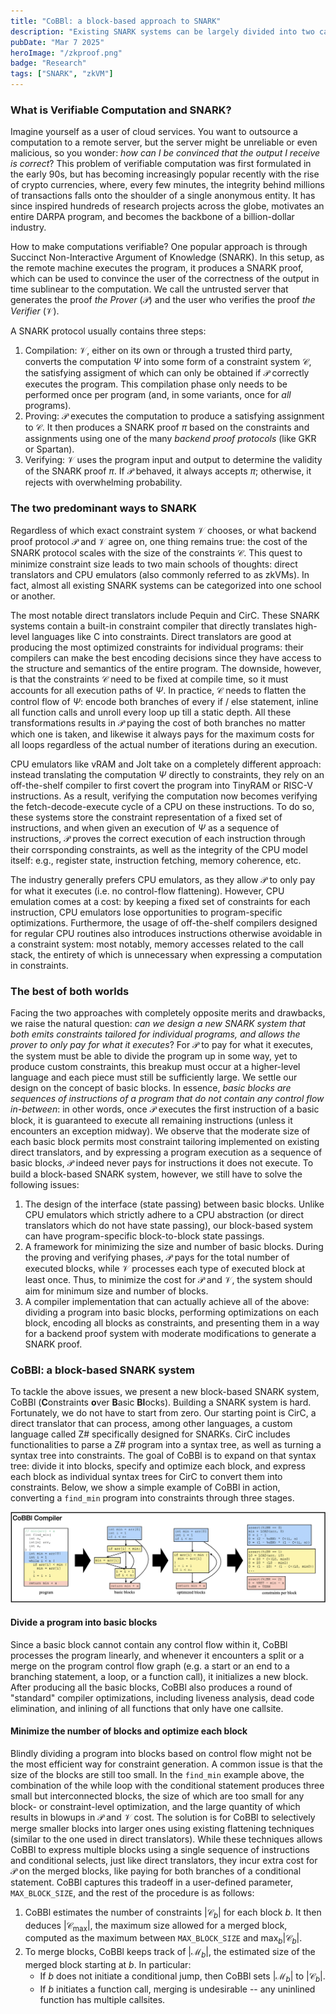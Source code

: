 ```yaml
---
title: "CoBBl: a block-based approach to SNARK"
description: "Existing SNARK systems can be largely divided into two categories: direct translators and CPU emulators. In this blog we present a new middle-path between the two systems and show that a new SNARK system based on basic blocks can overcome the main drawbacks of both existing systems."
pubDate: "Mar 7 2025"
heroImage: "/zkproof.png"
badge: "Research"
tags: ["SNARK", "zkVM"]
---
```


### What is Verifiable Computation and SNARK?
Imagine yourself as a user of cloud services. You want to outsource a computation to a remote server, but the server might be unreliable or even malicious, so you wonder: _how can I be convinced that the output I receive is correct_? This problem of verifiable computation was first formulated in the early 90s, but has becoming increasingly popular recently with the rise of crypto currencies, where, every few minutes, the integrity behind millions of transactions falls onto the shoulder of a single anonymous entity. It has since inspired hundreds of research projects across the globe, motivates an entire DARPA program, and becomes the backbone of a billion-dollar industry.

How to make computations verifiable? One popular approach is through Succinct Non-Interactive Argument of Knowledge (SNARK). In this setup, as the remote machine executes the program, it produces a SNARK proof, which can be used to convince the user of the correctness of the output in time sublinear to the computation. We call the untrusted server that generates the proof _the Prover_ ($\mathcal{P}$) and the user who verifies the proof _the Verifier_ ($\mathcal{V}$).

A SNARK protocol usually contains three steps:
1. Compilation: $\mathcal{V}$, either on its own or through a trusted third party, converts the computation $\Psi$ into some form of a constraint system $\mathcal{C}$, the satisfying assigment of which can only be obtained if $\mathcal{P}$ correctly executes the program. This compilation phase only needs to be performed once per program (and, in some variants, once for _all_ programs).
2. Proving: $\mathcal{P}$ executes the computation to produce a satisfying assignment to $\mathcal{C}$. It then produces a SNARK proof $\pi$ based on the constraints and assignments using one of the many _backend proof protocols_ (like GKR or Spartan).
3. Verifying: $\mathcal{V}$ uses the program input and output to determine the validity of the SNARK proof $\pi$. If $\mathcal{P}$ behaved, it always accepts $\pi$; otherwise, it rejects with overwhelming probability.

### The two predominant ways to SNARK
Regardless of which exact constraint system $\mathcal{V}$ chooses, or what backend proof protocol $\mathcal{P}$ and $\mathcal{V}$ agree on, one thing remains true: the cost of the SNARK protocol scales with the size of the constraints $\mathcal{C}$. This quest to minimize constraint size leads to two main schools of thoughts: direct translators and CPU emulators (also commonly referred to as zkVMs). In fact, almost all existing SNARK systems can be categorized into one school or another.

The most notable direct translators include Pequin and CirC. These SNARK systems contain a built-in constraint compiler that directly translates high-level languages like C into constraints. Direct translators are good at producing the most optimized constraints for individual programs: their compilers can make the best encoding decisions since they have access to the structure and semantics of the entire program. The downside, however, is that the constraints $\mathcal{C}$ need to be fixed at compile time, so it must accounts for all execution paths of $\Psi$. In practice, $\mathcal{C}$ needs to flatten the control flow of $\Psi$: encode both branches of every if / else statement, inline all function calls and unroll every loop up till a static depth. All these transformations results in $\mathcal{P}$ paying the cost of both branches no matter which one is taken, and likewise it always pays for the maximum costs for all loops regardless of the actual number of iterations during an execution.

CPU emulators like vRAM and Jolt take on a completely different approach: instead translating the computation $\Psi$ directly to constraints, they rely on an off-the-shelf compiler to first covert the program into TinyRAM or RISC-V instructions. As a result, verifying the computation now becomes verifying the fetch-decode-execute cycle of a CPU on these instructions. To do so, these systems store the constraint representation of a fixed set of instructions, and when given an execution of $\Psi$ as a sequence of instructions, $\mathcal{P}$ proves the correct execution of each instruction through their corrsponding constraints, as well as the integrity of the CPU model itself: e.g., register state, instruction fetching, memory coherence, etc.

The industry generally prefers CPU emulators, as they allow $\mathcal{P}$ to only pay for what it executes (i.e. no control-flow flattening). However, CPU emulation comes at a cost: by keeping a fixed set of constraints for each instruction, CPU emulators lose opportunities to program-specific optimizations. Furthermore, the usage of off-the-shelf compilers designed for regular CPU routines also introduces instructions otherwise avoidable in a constraint system: most notably, memory accesses related to the call stack, the entirety of which is unnecessary when expressing a computation in constraints.

### The best of both worlds
Facing the two approaches with completely opposite merits and drawbacks, we raise the natural question: _can we design a new SNARK system that both emits constraints tailored for individual programs, and allows the prover to only pay for what it executes_? For $\mathcal{P}$ to pay for what it executes, the system must be able to divide the program up in some way, yet to produce custom constraints, this breakup must occur at a higher-level language and each piece must still be sufficiently large. We settle our design on the concept of basic blocks. In essence, _basic blocks are sequences of instructions of a program that do not contain any control flow in-between_: in other words, once $\mathcal{P}$ executes the first instruction of a basic block, it is guaranteed to execute all remaining instructions (unless it encounters an exception midway). We observe that the moderate size of each basic block permits most constraint tailoring implemented on existing direct translators, and by expressing a program execution as a sequence of basic blocks, $\mathcal{P}$ indeed never pays for instructions it does not execute. To build a block-based SNARK system, however, we still have to solve the following issues:
1. The design of the interface (state passing) between basic blocks. Unlike CPU emulators which strictly adhere to a CPU abstraction (or direct translators which do not have state passing), our block-based system can have program-specific block-to-block state passings.
2. A framework for minimizing the size and number of basic blocks. During the proving and verifying phases, $\mathcal{P}$ pays for the total number of executed blocks, while $\mathcal{V}$ processes each type of executed block at least once. Thus, to minimize the cost for $\mathcal{P}$ and $\mathcal{V}$, the system should aim for minimum size and number of blocks.
3. A compiler implementation that can actually achieve all of the above: dividing a program into basic blocks, performing optimizations on each block, encoding all blocks as constraints, and presenting them in a way for a backend proof system with moderate modifications to generate a SNARK proof.

### CoBBl: a block-based SNARK system
To tackle the above issues, we present a new block-based SNARK system, CoBBl (**C**onstraints **o**ver **B**asic **Bl**ocks). Building a SNARK system is hard. Fortunately, we do not have to start from zero. Our starting point is CirC, a direct translator that can process, among other languages, a custom language called Z# specifically designed for SNARKs. CirC includes functionalities to parse a Z# program into a syntax tree, as well as turning a syntax tree into constraints. The goal of CoBBl is to expand on that syntax tree: divide it into blocks, specify and optimize each block, and express each block as individual syntax trees for CirC to convert them into constraints. Below, we show a simple example of CoBBl in action, converting a `find_min` program into constraints through three stages.

![image info](./cobbl_framework.png)

#### Divide a program into basic blocks
Since a basic block cannot contain any control flow within it, CoBBl processes the program linearly, and whenever it encounters a split or a merge on the program control flow graph (e.g. a start or an end to a branching statement, a loop, or a function call), it initializes a new block. After producing all the basic blocks, CoBBl also produces a round of "standard" compiler optimizations, including liveness analysis, dead code elimination, and inlining of all functions that only have one callsite.

#### Minimize the number of blocks and optimize each block
Blindly dividing a program into blocks based on control flow might not be the most efficient way for constraint generation. A common issue is that the size of the blocks are still too small. In the `find_min` example above, the combination of the while loop with the conditional statement produces three small but interconnected blocks, the size of which are too small for any block- or constraint-level optimization, and the large quantity of which results in blowups in $\mathcal{P}$ and $\mathcal{V}$ cost. The solution is for CoBBl to selectively merge smaller blocks into larger ones using existing flattening techniques (similar to the one used in direct translators). While these techniques allows CoBBl to express multiple blocks using a single sequence of instructions and conditional selects, just like direct translators, they incur extra cost for $\mathcal{P}$ on the merged blocks, like paying for both branches of a conditional statement. CoBBl captures this tradeoff in a user-defined parameter, `MAX_BLOCK_SIZE`, and the rest of the procedure is as follows:
1. CoBBl estimates the number of constraints $|\mathcal{C}_b|$ for each block $b$. It then deduces $|\mathcal{C}_{\text{max}}|$, the maximum size allowed for a merged block, computed as the maximum between `MAX_BLOCK_SIZE` and $\max_b|\mathcal{C}_b|$.
2. To merge blocks, CoBBl keeps track of $|\mathcal{M}_b|$, the estimated size of the merged block starting at $b$. In particular:
    * If $b$ does not initiate a conditional jump, then CoBBl sets $|\mathcal{M}_b|$ to $|\mathcal{C}_b|$.
    * If $b$ initiates a function call, merging is undesirable -- any uninlined function has multiple callsites.